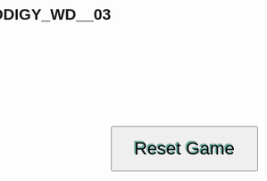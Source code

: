 # PRODIGY_WD__03
<!DOCTYPE html>
<html lang="en">
<head>
    <meta charset="UTF-8">
    <meta name="viewport" content="width=device-width, initial-scale=1.0">
    <title>Tic Tac Toe Game</title>
    <style>
        body {
            display: flex;
            justify-content: center;
            align-items: center;
            height: 100vh;
            margin: 0;
            background-image: url('https://static.vecteezy.com/system/resources/previews/004/532/221/original/tic-tac-toe-seamless-background-on-dark-blue-illustration-vector.jpg');
            background-size: cover;
            background-position: center;
            font-family: Arial, sans-serif;
        }
        #gameBoard {
            display: grid;
            grid-template-columns: repeat(3, 150px);
            grid-template-rows: repeat(3, 150px);
            gap: 5px;
        }
        .cell {
            width: 120px;
            height: 120px;
            background-color: #ffffff;
            border-radius: 8px;
            display: flex;
            justify-content: center;
            align-items: center;
            font-size: 2rem;
            cursor: pointer;
            box-shadow: 0 2px 5px rgba(0, 0, 0, 0.2);
        }
        #status {
            margin-top: 20px;
            font-size: 1.2rem;
        }
        #resetButton {
            margin-top: 20px;
            padding: 20px 40px;
            font-size: 2rem;
            text-shadow: 0 0 3px #fff, -1px -1px 0 hsl(172, 70%, 35%), -2px -2px 1px hsl(172, 36%, 48%), -2px -2px 2px hsl(80, 28%, 17%);
            cursor: pointer;
        }
    </style>
</head>
<body>
    <div>
        <div id="gameBoard"></div>
        <div id="status"></div>
        <button id="resetButton">Reset Game</button>
    </div>

    <script>
        const gameBoard = document.getElementById('gameBoard');
        const statusDisplay = document.getElementById('status');
        const resetButton = document.getElementById('resetButton');
        let board = ['', '', '', '', '', '', '', '', ''];
        let currentPlayer = '😃';
        let isGameActive = true;

        const winningConditions = [
            [0, 1, 2], [3, 4, 5], [6, 7, 8],
            [0, 3, 6], [1, 4, 7], [2, 5, 8],
            [0, 4, 8], [2, 4, 6]
        ];

        function handleClick(index) {
            if (board[index] === '' && isGameActive) {
                board[index] = currentPlayer;
                renderBoard();
                checkWinner();
                currentPlayer = currentPlayer === '😃' ? '😅' : '😃';
            }
        }

        function checkWinner() {
            for (const condition of winningConditions) {
                const [a, b, c] = condition;
                if (board[a] && board[a] === board[b] && board[a] === board[c]) {
                    statusDisplay.textContent = `Player ${board[a]} Wins!`;
                    isGameActive = false;
                    return;
                }
            }
            if (!board.includes('')) {
                statusDisplay.textContent = 'Draw!';
                isGameActive = false;
            }
        }

        function renderBoard() {
            gameBoard.innerHTML = '';
            board.forEach((cell, index) => {
                const cellElement = document.createElement('div');
                cellElement.classList.add('cell');
                cellElement.textContent = cell;
                cellElement.addEventListener('click', () => handleClick(index));
                gameBoard.appendChild(cellElement);
            });
        }

        resetButton.addEventListener('click', () => {
            board = ['', '', '', '', '', '', '', '', ''];
            isGameActive = true;
            currentPlayer = '😃';
            statusDisplay.textContent = '';
            renderBoard();
        });

        renderBoard();
    </script>
</body>
</html>
